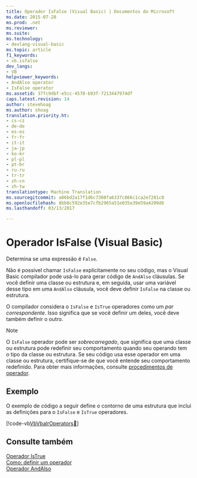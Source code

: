 ```yaml
---
title: Operador IsFalse (Visual Basic) | Documentos do Microsoft
ms.date: 2015-07-20
ms.prod: .net
ms.reviewer: 
ms.suite: 
ms.technology:
- devlang-visual-basic
ms.topic: article
f1_keywords:
- vb.isfalse
dev_langs:
- VB
helpviewer_keywords:
- AndAlso operator
- IsFalse operator
ms.assetid: 37fc9dbf-e5cc-4570-b93f-7213447974df
caps.latest.revision: 14
author: stevehoag
ms.author: shoag
translation.priority.ht:
- cs-cz
- de-de
- es-es
- fr-fr
- it-it
- ja-jp
- ko-kr
- pl-pl
- pt-br
- ru-ru
- tr-tr
- zh-cn
- zh-tw
translationtype: Machine Translation
ms.sourcegitcommit: a06bd2a17f1d6c7308fa6337c866c1ca2e7281c0
ms.openlocfilehash: 8bb8c592e35e7cfb2965a51e035e39e59a4209d6
ms.lasthandoff: 03/13/2017

---
```

# <a name="isfalse-operator-visual-basic"></a>Operador IsFalse (Visual Basic)
Determina se uma expressão é `False`.  
  
 Não é possível chamar `IsFalse` explicitamente no seu código, mas o Visual Basic compilador pode usá-lo para gerar código de `AndAlso` cláusulas. Se você definir uma classe ou estrutura e, em seguida, usar uma variável desse tipo em uma `AndAlso` cláusula, você deve definir `IsFalse` na classe ou estrutura.  
  
 O compilador considera o `IsFalse` e `IsTrue` operadores como um *par correspondente*. Isso significa que se você definir um deles, você deve também definir o outro.  
  
> [!NOTE]
>  O `IsFalse` operador pode ser *sobrecarregado*, que significa que uma classe ou estrutura pode redefinir seu comportamento quando seu operando tem o tipo da classe ou estrutura. Se seu código usa esse operador em uma classe ou estrutura, certifique-se de que você entende seu comportamento redefinido. Para obter mais informações, consulte [procedimentos de operador](../../../visual-basic/programming-guide/language-features/procedures/operator-procedures.md).  
  
## <a name="example"></a>Exemplo  
 O exemplo de código a seguir define o contorno de uma estrutura que inclui as definições para o `IsFalse` e `IsTrue` operadores.  
  
 [!code-vb[VbVbalrOperators&#28;](../../../visual-basic/language-reference/operators/codesnippet/VisualBasic/isfalse-operator_1.vb)]  
  
## <a name="see-also"></a>Consulte também  
 [Operador IsTrue](../../../visual-basic/language-reference/operators/istrue-operator.md)   
 [Como: definir um operador](../../../visual-basic/programming-guide/language-features/procedures/how-to-define-an-operator.md)   
 [Operador AndAlso](../../../visual-basic/language-reference/operators/andalso-operator.md)
